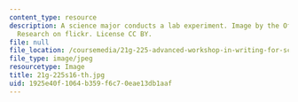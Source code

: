 ```yaml
---
content_type: resource
description: A science major conducts a lab experiment. Image by the Office of Naval
  Research on flickr. License CC BY.
file: null
file_location: /coursemedia/21g-225-advanced-workshop-in-writing-for-science-and-engineering-els-spring-2016/1925e40f1064b359f6c70eae13db1aaf_21g-225s16-th.jpg
file_type: image/jpeg
resourcetype: Image
title: 21g-225s16-th.jpg
uid: 1925e40f-1064-b359-f6c7-0eae13db1aaf
---
```

